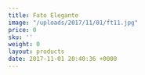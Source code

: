 ```yaml
---
title: Fato Elegante
image: "/uploads/2017/11/01/ft11.jpg"
price: 0
sku: ''
weight: 0
layout: products
date: 2017-11-01 20:40:36 +0000
---
```

